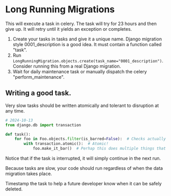 # Long Running Migrations

This will execute a task in celery. The task will try for 23 hours and then give up. It will retry until it yields an exception or completes.

1. Create your tasks in tasks and give it a unique name. Django migration style 0001_description is a good idea. It must contain a function called "task".
2. Run `LongRunningMigration.objects.create(task_name="0001_description")`. Consider running this from a real Django migration.
3. Wait for daily maintenance task or manually dispatch the celery "perform_maintenance".

## Writing a good task.

Very slow tasks should be written atomically and tolerant to disruption at any time.

```python
# 2024-10-13
from django.db import transaction

def task():
    for foo in Foo.objects.filter(is_barred=False):  # Checks actually needs to run still
        with transaction.atomic():  # Atomic!
            foo.make_it_bar()  # Perhap this does multiple things that could succeed or fail
```

Notice that if the task is interrupted, it will simply continue in the next run.

Because tasks are slow, your code should run regardless of when the data migration takes place.

Timestamp the task to help a future developer know when it can be safely deleted.
